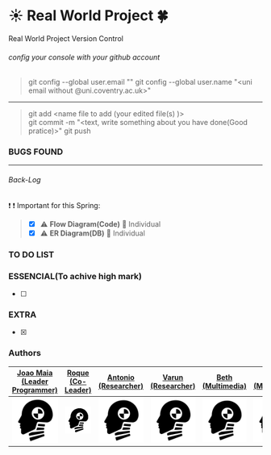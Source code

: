 # :sunny: Real World Project :four_leaf_clover:
Real World Project Version Control 

###### config your console with your github account
> git config --global user.email "<uni email>"
> git config --global user.name "<uni email without @uni.coventry.ac.uk>"
---
> git add <name file to add (your edited file(s) )> <br>
> git commit -m "<text, write something about you have done(Good pratice)>"
git push



### BUGS FOUND






---




###### Back-Log


:exclamation: :exclamation: Important for this Spring:
> - [x] :warning: __Flow Diagram(Code)__ :japanese_goblin: Individual
> - [x] :warning: __ER Diagram(DB)__ :japanese_goblin: Individual


### TO DO LIST

### ESSENCIAL(To achive high mark)
- [ ]

### EXTRA 

- [x] 





### Authors

|  [Joao Maia <br> (Leader Programmer)](https://github.coventry.ac.uk/deoiveij/)  |  [Roque <br> (Co-Leader)](https://github.coventry.ac.uk/cardosoa)  | [Antonio <br> (Researcher)](https://github.coventry.ac.uk/belezama)  | [Varun <br> (Researcher)](https://github.coventry.ac.uk/mamtaniv)  | [Beth <br> (Multimedia)](https://github.coventry.ac.uk/kitchenb)  |[Edward <br> (Multimedia)](https://github.coventry.ac.uk/kitchenb) | [kristiana <br> (Multimedia)](https://github.coventry.ac.uk/druseikk)  |
| ------------- | ------------- | ------------- | ------------- | ------------- | ------------- | ------------- |
| <a href="^^"><img src="dummy.png" width="100"></a> | <a href="^^"><img src="dummy.png" width="100"></a>  | <a href="^^"><img src="dummy.png" width="100"></a>  | <a href="^^"><img src="dummy.png" width="100"></a>  | <a href="^^"><img src="dummy.png" width="100"></a>  | <a href="^^"><img src="dummy.png" width="100"></a>  | <a href="^^"><img src="dummy.png" width="100"></a> |
